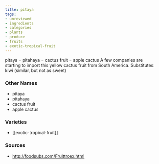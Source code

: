 ```yaml
---
title: pitaya
tags:
- unreviewed
- ingredients
- categories
- plants
- produce
- fruits
- exotic-tropical-fruit
---
```

pitaya = pitahaya = cactus fruit = apple cactus A few companies are starting to import this yellow cactus fruit from South America. Substitutes: kiwi (similar, but not as sweet)

### Other Names

* pitaya
* pitahaya
* cactus fruit
* apple cactus

### Varieties

* [[exotic-tropical-fruit]]

### Sources
* http://foodsubs.com/Fruittroex.html
